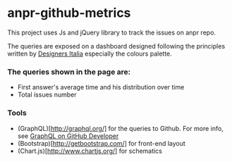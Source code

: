 # anpr-github-metrics
This project uses Js and jQuery library to track the issues on anpr repo.

The queries are exposed on a dashboard designed following the principles written by [Designers Italia](https://designers.italia.it/) especially the colours palette.

### The queries shown in the page are:
- First answer's average time and his distribution over time
- Total issues number

### Tools
- (GraphQL)[http://graphql.org/] for the queries to Github. For more info, see [GraphQL on GitHub Developer](https://developer.github.com/v4/)
- (Bootstrap)[http://getbootstrap.com/] for front-end layout
- (Chart.js)[http://www.chartjs.org/] for schematics

